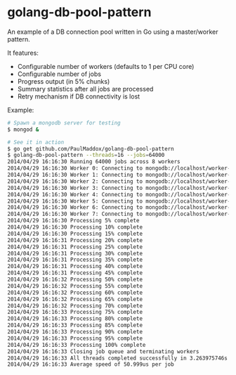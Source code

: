 golang-db-pool-pattern
======================

An example of a DB connection pool written in Go using a master/worker pattern.

It features:

 * Configurable number of workers (defaults to 1 per CPU core)
 * Configurable number of jobs
 * Progress output (in 5% chunks)
 * Summary statistics after all jobs are processed
 * Retry mechanism if DB connectivity is lost


Example: 
```bash
# Spawn a mongodb server for testing
$ mongod &

# See it in action
$ go get github.com/PaulMaddox/golang-db-pool-pattern
$ golang-db-pool-pattern --threads=16 --jobs=64000
2014/04/29 16:16:30 Running 64000 jobs across 8 workers
2014/04/29 16:16:30 Worker 0: Connecting to mongodb://localhost/worker-test
2014/04/29 16:16:30 Worker 1: Connecting to mongodb://localhost/worker-test
2014/04/29 16:16:30 Worker 2: Connecting to mongodb://localhost/worker-test
2014/04/29 16:16:30 Worker 3: Connecting to mongodb://localhost/worker-test
2014/04/29 16:16:30 Worker 4: Connecting to mongodb://localhost/worker-test
2014/04/29 16:16:30 Worker 5: Connecting to mongodb://localhost/worker-test
2014/04/29 16:16:30 Worker 6: Connecting to mongodb://localhost/worker-test
2014/04/29 16:16:30 Worker 7: Connecting to mongodb://localhost/worker-test
2014/04/29 16:16:30 Processing 5% complete
2014/04/29 16:16:30 Processing 10% complete
2014/04/29 16:16:30 Processing 15% complete
2014/04/29 16:16:31 Processing 20% complete
2014/04/29 16:16:31 Processing 25% complete
2014/04/29 16:16:31 Processing 30% complete
2014/04/29 16:16:31 Processing 35% complete
2014/04/29 16:16:31 Processing 40% complete
2014/04/29 16:16:31 Processing 45% complete
2014/04/29 16:16:32 Processing 50% complete
2014/04/29 16:16:32 Processing 55% complete
2014/04/29 16:16:32 Processing 60% complete
2014/04/29 16:16:32 Processing 65% complete
2014/04/29 16:16:32 Processing 70% complete
2014/04/29 16:16:33 Processing 75% complete
2014/04/29 16:16:33 Processing 80% complete
2014/04/29 16:16:33 Processing 85% complete
2014/04/29 16:16:33 Processing 90% complete
2014/04/29 16:16:33 Processing 95% complete
2014/04/29 16:16:33 Processing 100% complete
2014/04/29 16:16:33 Closing job queue and terminating workers
2014/04/29 16:16:33 All threads completed successfully in 3.263975746s
2014/04/29 16:16:33 Average speed of 50.999us per job
```
